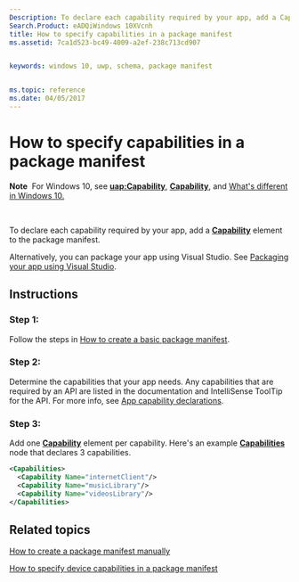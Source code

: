 ```yaml
---
Description: To declare each capability required by your app, add a Capability element to the package manifest.
Search.Product: eADQiWindows 10XVcnh
title: How to specify capabilities in a package manifest
ms.assetid: 7ca1d523-bc49-4009-a2ef-238c713cd907


keywords: windows 10, uwp, schema, package manifest


ms.topic: reference
ms.date: 04/05/2017
---
```


# How to specify capabilities in a package manifest


**Note**  For Windows 10, see [**uap:Capability**](uapmanifestschema/element-uap-capability.md), [**Capability**](uapmanifestschema/element-capability.md), and [What's different in Windows 10.](uapmanifestschema/what-s-changed-in-windows-10.md)

 

To declare each capability required by your app, add a [**Capability**](appxmanifestschema/element-capability.md) element to the package manifest.

Alternatively, you can package your app using Visual Studio. See [Packaging your app using Visual Studio](/windows/uwp/packaging/).

## Instructions

### Step 1:

Follow the steps in [How to create a basic package manifest](how-to-create-a-basic-package-manifest.md).

### Step 2:

Determine the capabilities that your app needs. Any capabilities that are required by an API are listed in the documentation and IntelliSense ToolTip for the API. For more info, see [App capability declarations](/windows/uwp/packaging/app-capability-declarations).

### Step 3:

Add one [**Capability**](./appxmanifestschema/element-capability.md) element per capability. Here's an example [**Capabilities**](appxmanifestschema/element-capabilities.md) node that declares 3 capabilities.

```XML
<Capabilities>
  <Capability Name="internetClient"/>
  <Capability Name="musicLibrary"/>
  <Capability Name="videosLibrary"/>
</Capabilities>
```

## Related topics


[How to create a package manifest manually](how-to-create-a-package-manifest-manually.md)

[How to specify device capabilities in a package manifest](how-to-specify-device-capabilities-in-a-package-manifest.md)

 

 